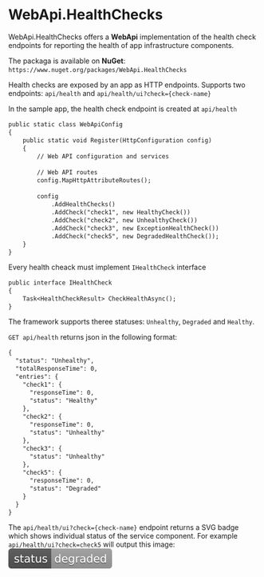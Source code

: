 # WebApi.HealthChecks

WebApi.HealthChecks offers a **WebApi** implementation of the health check endpoints for reporting the health of app infrastructure components.

The packaga is available on **NuGet**: `https://www.nuget.org/packages/WebApi.HealthChecks`

Health checks are exposed by an app as HTTP endpoints.
Supports two endpoints: `api/health` and `api/health/ui?check={check-name}`


In the sample app, the health check endpoint is created at `api/health`
```
public static class WebApiConfig
{
    public static void Register(HttpConfiguration config)
    {
        // Web API configuration and services

        // Web API routes
        config.MapHttpAttributeRoutes();

        config
            .AddHealthChecks()
            .AddCheck("check1", new HealthyCheck())
            .AddCheck("check2", new UnhealthyCheck())
            .AddCheck("check3", new ExceptionHealthCheck())
            .AddCheck("check5", new DegradedHealthCheck());
    }
}
```

Every health cheack must implement `IHealthCheck` interface
```
public interface IHealthCheck
{
    Task<HealthCheckResult> CheckHealthAsync();
}
```
The framework supports theree statuses: `Unhealthy`, `Degraded` and `Healthy`.

`GET api/health` returns json in the following format:
```
{
  "status": "Unhealthy",
  "totalResponseTime": 0,
  "entries": {
    "check1": {
      "responseTime": 0,
      "status": "Healthy"
    },
    "check2": {
      "responseTime": 0,
      "status": "Unhealthy"
    },
    "check3": {
      "status": "Unhealthy"
    },
    "check5": {
      "responseTime": 0,
      "status": "Degraded"
    }
  }
}
```
The `api/health/ui?check={check-name}` endpoint returns a SVG badge which shows individual status of the service component.
For example `api/health/ui?check=check5` will output this image: ![degraded](/src/WebApi.HealthChecks/Content/status-degraded-lightgrey.svg)
